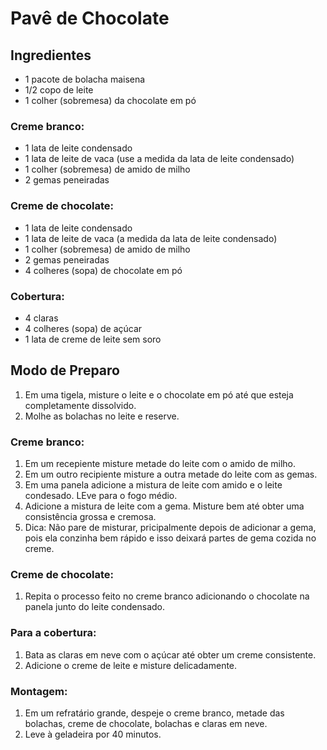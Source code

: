 # Pavê de Chocolate

## Ingredientes
* 1 pacote de bolacha maisena
* 1/2 copo de leite
* 1 colher (sobremesa) da chocolate em pó

### Creme branco:
* 1 lata de leite condensado
* 1 lata de leite de vaca (use a medida da lata de leite condensado)
* 1 colher (sobremesa) de amido de milho
* 2 gemas peneiradas

### Creme de chocolate:
* 1 lata de leite condensado
* 1 lata de leite de vaca (a medida da lata de leite condensado)
* 1 colher (sobremesa) de amido de milho
* 2 gemas peneiradas
* 4 colheres (sopa) de chocolate em pó

### Cobertura:
* 4 claras
* 4 colheres (sopa) de açúcar
* 1 lata de creme de leite sem soro

## Modo de Preparo
1. Em uma tigela, misture o leite e o chocolate em pó até que esteja completamente dissolvido.
2. Molhe as bolachas no leite e reserve.

### Creme branco:
1. Em um recepiente misture metade do leite com o amido de milho.
2. Em um outro recipiente misture a outra metade do leite com as gemas.
3. Em uma panela adicione a mistura de leite com amido e o leite condesado. LEve para o fogo médio.
4. Adicione a mistura de leite com a gema. Misture bem até obter uma consistência grossa e cremosa.
5. Dica: Não pare de misturar, pricipalmente depois de adicionar a gema, pois ela conzinha bem rápido e isso deixará partes de gema cozida no creme.

### Creme de chocolate:
1. Repita o processo feito no creme branco adicionando o chocolate na panela junto do leite condensado.

### Para a cobertura:

1. Bata as claras em neve com o açúcar até obter um creme consistente.
2. Adicione o creme de leite e misture delicadamente.

### Montagem:
1. Em um refratário grande, despeje o creme branco, metade das bolachas, creme de chocolate, bolachas e claras em neve.
2. Leve à geladeira por 40 minutos.
